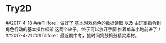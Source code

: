 # Try2D

##2017-4-18
  ###Tillfore：做好了 基本游戏角色的数据读取 以及 由玩家指令到角色行动的基本操作框架 这两个轮子，终于可以放开手脚 推着单车小跑前进了！
##2017-4-21
  ###Tillfore：最近期中考，抽时间捣鼓捣鼓精灵素材。
